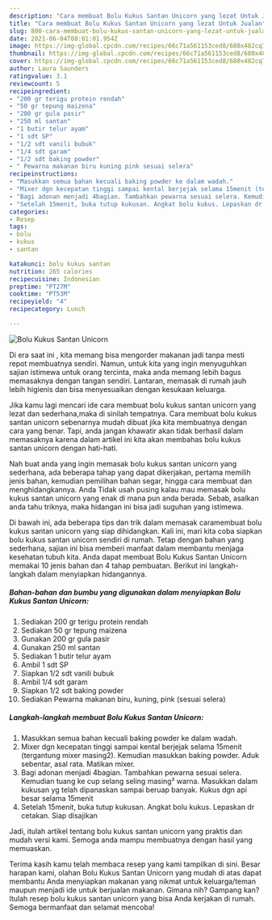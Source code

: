 ```yaml
---
description: "Cara membuat Bolu Kukus Santan Unicorn yang lezat Untuk Jualan"
title: "Cara membuat Bolu Kukus Santan Unicorn yang lezat Untuk Jualan"
slug: 800-cara-membuat-bolu-kukus-santan-unicorn-yang-lezat-untuk-jualan
date: 2021-06-04T08:01:01.954Z
image: https://img-global.cpcdn.com/recipes/66c71a561153ced8/680x482cq70/bolu-kukus-santan-unicorn-foto-resep-utama.jpg
thumbnail: https://img-global.cpcdn.com/recipes/66c71a561153ced8/680x482cq70/bolu-kukus-santan-unicorn-foto-resep-utama.jpg
cover: https://img-global.cpcdn.com/recipes/66c71a561153ced8/680x482cq70/bolu-kukus-santan-unicorn-foto-resep-utama.jpg
author: Laura Saunders
ratingvalue: 3.1
reviewcount: 5
recipeingredient:
- "200 gr terigu protein rendah"
- "50 gr tepung maizena"
- "200 gr gula pasir"
- "250 ml santan"
- "1 butir telur ayam"
- "1 sdt SP"
- "1/2 sdt vanili bubuk"
- "1/4 sdt garam"
- "1/2 sdt baking powder"
- " Pewarna makanan biru kuning pink sesuai selera"
recipeinstructions:
- "Masukkan semua bahan kecuali baking powder ke dalam wadah."
- "Mixer dgn kecepatan tinggi sampai kental berjejak selama 15menit (tergantung mixer masing2). Kemudian masukkan baking powder. Aduk sebentar, asal rata. Matikan mixer."
- "Bagi adonan menjadi 4bagian. Tambahkan pewarna sesuai selera. Kemudian tuang ke cup selang seling masing² warna. Masukkan dalam kukusan yg telah dipanaskan sampai beruap banyak. Kukus dgn api besar selama 15menit"
- "Setelah 15menit, buka tutup kukusan. Angkat bolu kukus. Lepaskan dr cetakan. Siap disajikan"
categories:
- Resep
tags:
- bolu
- kukus
- santan

katakunci: bolu kukus santan 
nutrition: 265 calories
recipecuisine: Indonesian
preptime: "PT27M"
cooktime: "PT53M"
recipeyield: "4"
recipecategory: Lunch

---
```



![Bolu Kukus Santan Unicorn](https://img-global.cpcdn.com/recipes/66c71a561153ced8/680x482cq70/bolu-kukus-santan-unicorn-foto-resep-utama.jpg)

Di era  saat ini , kita memang bisa mengorder makanan jadi tanpa mesti repot membuatnya sendiri. Namun, untuk kita yang ingin menyuguhkan sajian istimewa untuk orang tercinta, maka anda memang lebih bagus memasaknya dengan tangan sendiri. Lantaran, memasak di rumah jauh lebih higienis dan bisa menyesuaikan dengan kesukaan keluarga.

Jika kamu lagi mencari ide cara membuat bolu kukus santan unicorn yang lezat dan sederhana,maka di sinilah tempatnya. Cara membuat bolu kukus santan unicorn  sebenarnya mudah dibuat jika kita membuatnya dengan cara yang benar. Tapi, anda jangan khawatir akan tidak berhasil dalam memasaknya 
karena dalam artikel ini kita akan membahas bolu kukus santan unicorn dengan hati-hati.  



Nah buat anda yang ingin memasak bolu kukus santan unicorn yang sederhana, ada beberapa tahap yang dapat dikerjakan, pertama memilih jenis bahan, kemudian pemilihan bahan segar, hingga cara membuat dan menghidangkannya. Anda Tidak usah pusing kalau mau memasak bolu kukus santan unicorn yang enak di mana pun anda berada. Sebab, asalkan anda  tahu triknya, maka hidangan ini bisa jadi suguhan yang istimewa.

Di bawah ini, ada beberapa tips dan trik dalam memasak caramembuat bolu kukus santan unicorn yang siap dihidangkan. Kali ini, mari kita coba siapkan bolu kukus santan unicorn sendiri di rumah. Tetap dengan bahan yang sederhana, sajian ini bisa memberi manfaat dalam membantu menjaga kesehatan tubuh kita. Anda dapat membuat Bolu Kukus Santan Unicorn memakai 10 jenis bahan dan 4 tahap pembuatan. Berikut ini langkah-langkah dalam menyiapkan hidangannya.

<!--inarticleads1-->

##### Bahan-bahan dan bumbu yang digunakan dalam menyiapkan Bolu Kukus Santan Unicorn:

1. Sediakan 200 gr terigu protein rendah
1. Sediakan 50 gr tepung maizena
1. Gunakan 200 gr gula pasir
1. Gunakan 250 ml santan
1. Sediakan 1 butir telur ayam
1. Ambil 1 sdt SP
1. Siapkan 1/2 sdt vanili bubuk
1. Ambil 1/4 sdt garam
1. Siapkan 1/2 sdt baking powder
1. Sediakan  Pewarna makanan biru, kuning, pink (sesuai selera)




<!--inarticleads2-->

##### Langkah-langkah membuat Bolu Kukus Santan Unicorn:

1. Masukkan semua bahan kecuali baking powder ke dalam wadah.
1. Mixer dgn kecepatan tinggi sampai kental berjejak selama 15menit (tergantung mixer masing2). Kemudian masukkan baking powder. Aduk sebentar, asal rata. Matikan mixer.
1. Bagi adonan menjadi 4bagian. Tambahkan pewarna sesuai selera. Kemudian tuang ke cup selang seling masing² warna. Masukkan dalam kukusan yg telah dipanaskan sampai beruap banyak. Kukus dgn api besar selama 15menit
1. Setelah 15menit, buka tutup kukusan. Angkat bolu kukus. Lepaskan dr cetakan. Siap disajikan




Jadi, itulah artikel tentang  bolu kukus santan unicorn  yang praktis dan mudah versi kami. Semoga anda mampu membuatnya dengan hasil yang memuaskan. 

Terima kasih kamu telah membaca resep yang kami tampilkan di sini. Besar harapan kami, olahan  Bolu Kukus Santan Unicorn yang mudah di atas dapat membantu Anda menyiapkan makanan yang nikmat untuk keluarga/teman maupun menjadi ide untuk berjualan makanan. Gimana nih? Gampang kan? Itulah resep bolu kukus santan unicorn yang bisa Anda kerjakan di rumah. Semoga bermanfaat dan selamat mencoba!

